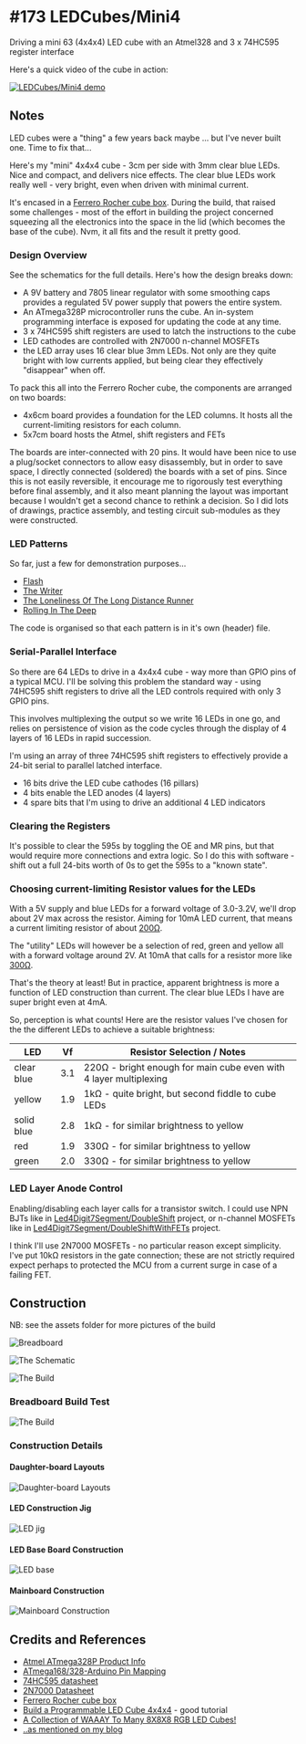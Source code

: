 # #173 LEDCubes/Mini4

Driving a mini 63 (4x4x4) LED cube with an Atmel328 and 3 x 74HC595 register interface

Here's a quick video of the cube in action:

[![LEDCubes/Mini4 demo](http://img.youtube.com/vi/0xHI6uC2l4A/0.jpg)](http://www.youtube.com/watch?v=0xHI6uC2l4A)

## Notes

LED cubes were a "thing" a few years back maybe ... but I've never built one. Time to fix that...

Here's my "mini" 4x4x4 cube - 3cm per side with 3mm clear blue LEDs. Nice and compact, and delivers nice effects.
The clear blue LEDs work really well - very bright, even when driven with minimal current.

It's encased in a [Ferrero Rocher cube box](http://www.fairprice.com.sg/webapp/wcs/stores/servlet/en/fairprice/ferrero-rocher-t18-cube-225g-13062786). During the build, that raised some challenges - most of the effort in building the project concerned squeezing all the electronics
into the space in the lid (which becomes the base of the cube).
Nvm, it all fits and the result it pretty good.

### Design Overview

See the schematics for the full details. Here's how the design breaks down:

- A 9V battery and 7805 linear regulator with some smoothing caps provides a regulated 5V power supply that powers the entire system.
- An ATmega328P microcontroller runs the cube. An in-system programming interface is exposed for updating the code at any time.
- 3 x 74HC595 shift registers are used to latch the instructions to the cube
- LED cathodes are controlled with 2N7000 n-channel MOSFETs
- the LED array uses 16 clear blue 3mm LEDs. Not only are they quite bright with low currents applied, but being clear they effectively "disappear" when off.

To pack this all into the Ferrero Rocher cube, the components are arranged on two boards:
- 4x6cm board provides a foundation for the LED columns. It hosts all the current-limiting resistors for each column.
- 5x7cm board hosts the Atmel, shift registers and FETs

The boards are inter-connected with 20 pins. It would have been nice to use a plug/socket connectors to allow easy disassembly,
but in order to save space, I directly connected (soldered) the boards with a set of pins. Since this is not easily
reversible, it encourage me to rigorously test everything before final assembly, and it also meant planning
the layout was important because I wouldn't get a second chance to rethink a decision. So I did lots of drawings,
practice assembly, and testing circuit sub-modules as they were constructed.

### LED Patterns

So far, just a few for demonstration purposes...

* [Flash](./seq_flash.h)
* [The Writer](./seq_the_writer.h)
* [The Loneliness Of The Long Distance Runner](./seq_the_loneliness_of_the_long_distance_runner.h)
* [Rolling In The Deep](./seq_rolling_in_the_deep.h)

The code is organised so that each pattern is in it's own (header) file.

### Serial-Parallel Interface

So there are 64 LEDs to drive in a 4x4x4 cube - way more than GPIO pins of a typical MCU.
I'll be solving this problem the standard way - using 74HC595 shift registers to drive all the LED controls
required with only 3 GPIO pins.

This involves multiplexing the output so we write 16 LEDs in one go, and relies on persistence of vision
as the code cycles through the display of 4 layers of 16 LEDs in rapid succession.

I'm using an array of three 74HC595 shift registers to effectively provide a 24-bit serial to parallel latched interface.
* 16 bits drive the LED cube cathodes (16 pillars)
* 4 bits enable the LED anodes (4 layers)
* 4 spare bits that I'm using to drive an additional 4 LED indicators


### Clearing the Registers

It's possible to clear the 595s by toggling the OE and MR pins, but that would require more connections and extra logic.
So I do this with software - shift out a full 24-bits worth of 0s to get the 595s to a "known state".


### Choosing current-limiting Resistor values for the LEDs

With a 5V supply and blue LEDs for a forward voltage of 3.0-3.2V, we'll drop about 2V max across the resistor.
Aiming for 10mA LED current, that means a current limiting resistor of about [200Ω](http://www.wolframalpha.com/input/?i=2V%2F10mA).

The "utility" LEDs will however be a selection of red, green and yellow all with a forward voltage around 2V.
At 10mA that calls for a resistor more like [300Ω](http://www.wolframalpha.com/input/?i=3V%2F10mA).

That's the theory at least! But in practice, apparent brightness is more a function of LED construction than current.
The clear blue LEDs I have are super bright even at 4mA.

So, perception is what counts! Here are the resistor values I've chosen for the the different LEDs
to achieve a suitable brightness:

| LED        | Vf  | Resistor Selection / Notes              |
|------------|-----|-----------------------------------------|
| clear blue | 3.1 | 220Ω - bright enough for main cube even with 4 layer multiplexing |
| yellow     | 1.9 | 1kΩ - quite bright, but second fiddle to cube LEDs |
| solid blue | 2.8 | 1kΩ - for similar brightness to yellow  |
| red        | 1.9 | 330Ω - for similar brightness to yellow |
| green      | 2.0 | 330Ω - for similar brightness to yellow |


### LED Layer Anode Control

Enabling/disabling each layer calls for a transistor switch.
I could use NPN BJTs like in [Led4Digit7Segment/DoubleShift](../../Led4Digit7Segment/DoubleShift) project,
or n-channel MOSFETs like in [Led4Digit7Segment/DoubleShiftWithFETs](../../Led4Digit7Segment/DoubleShiftWithFETs) project.

I think I'll use 2N7000 MOSFETs - no particular reason except simplicity.
I've put 10kΩ resistors in the gate connection; these are not strictly required expect perhaps to protected the MCU
from a current surge in case of a failing FET.

## Construction

NB: see the assets folder for more pictures of the build

![Breadboard](./assets/Mini4_bb.jpg?raw=true)

![The Schematic](./assets/Mini4_schematic.jpg?raw=true)

![The Build](./assets/Mini4_build.jpg?raw=true)

### Breadboard Build Test

![The Build](./assets/Mini4_bb_build.jpg?raw=true)

### Construction Details

#### Daughter-board Layouts

![Daughter-board Layouts](./assets/build_board_layouts.jpg?raw=true)

#### LED Construction Jig

![LED jig](./assets/build_led_jig.jpg?raw=true)

#### LED Base Board Construction

![LED base](./assets/build_led_base_in_place2.jpg?raw=true)

#### Mainboard Construction

![Mainboard Construction](./assets/build_mainboard_construction.jpg?raw=true)

## Credits and References
* [Atmel ATmega328P Product Info](http://www.atmel.com/devices/ATMEGA328P.aspx)
* [ATmega168/328-Arduino Pin Mapping](http://www.arduino.cc/en/Hacking/PinMapping168)
* [74HC595 datasheet](http://www.futurlec.com/74HC/74HC595.shtml)
* [2N7000 Datasheet](http://www.futurlec.com/Transistors/2N7000.shtml)
* [Ferrero Rocher cube box](http://www.fairprice.com.sg/webapp/wcs/stores/servlet/en/fairprice/ferrero-rocher-t18-cube-225g-13062786)
* [Build a Programmable LED Cube 4x4x4](http://www.jameco.com/jameco/workshop/jamecobuilds/4x4x4ledcube.html) - good tutorial
* [A Collection of WAAAY To Many 8X8X8 RGB LED Cubes!](http://www.instructables.com/id/A-Collection-of-WAAAY-To-Many-8X8X8-RGB-LED-Cubes/)
* [..as mentioned on my blog](http://blog.tardate.com/2016/02/littlearduinoprojects173-mini-64-led.html)
